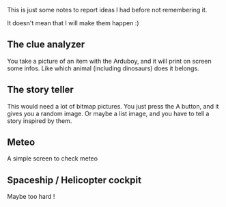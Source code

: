 This is just some notes to report ideas I had before not remembering it.

It doesn't mean that I will make them happen :)

## The clue analyzer
You take a picture of an item with the Arduboy, and it will print on screen some infos. Like which animal (including dinosaurs) does it belongs.

## The story teller
This would need a lot of bitmap pictures. You just press the A button, and it gives you a random image. Or maybe a list image, and you have to tell a story inspired by them.

## Meteo
A simple screen to check meteo

## Spaceship / Helicopter cockpit
Maybe too hard !